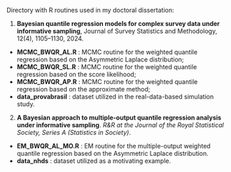 Directory with R routines used in my doctoral dissertation:

1. **Bayesian quantile regression models for complex survey data under informative sampling**, Journal of Survey Statistics and Methodology, 12(4), 1105–1130, 2024. 

- **MCMC_BWQR_AL.R** : MCMC routine for the weighted quantile regression based on the Asymmetric Laplace distribution;
- **MCMC_BWQR_SL.R** : MCMC routine for the weighted quantile regression based on the score likelihood;
- **MCMC_BWQR_AP.R** : MCMC routine for the weighted quantile regression based on the approximate method;
- **data_provabrasil** : dataset utilized in the real-data-based simulation study.

<!--
2. **Bayesian quantile regression models for bounded count data under informative sampling**. 

- **MCMC_BWQR_AL_count.R** : MCMC routine for the weighted quantile regression based on the Asymmetric Laplace distribution for count data;
- **MCMC_BWQR_AL_bounded_count.R** : MCMC routine for the weighted quantile regression based on the Asymmetric Laplace distribution for bounded count data.
- **MCMC_BWQR_PL_count.R** : MCMC routine for the weighted quantile regression based on the pseudo posterior for count data;
- **MCMC_BWQR_PL_bounded_count.R** : MCMC routine for the weighted quantile regression based on the pseudo posterior for bounded count data.
-->

2. **A Bayesian approach to multiple-output quantile regression analysis under informative sampling**.  _R&R at the Journal of the Royal Statistical Society, Series A (Statistics in Society)_.

- **EM_BWQR_AL_MO.R** : EM routine for the multiple-output weighted quantile regression based on the Asymmetric Laplace distribution.
- **data_nhds** : dataset utilized as a motivating example.
